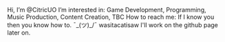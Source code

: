 Hi, I’m @CitricUO
I’m interested in: Game Development, Programming, Music Production, Content Creation, TBC
How to reach me: If I know you then you know how to. ¯\_(ツ)_/¯
wasitacatisaw
I'll work on the github page later on.
